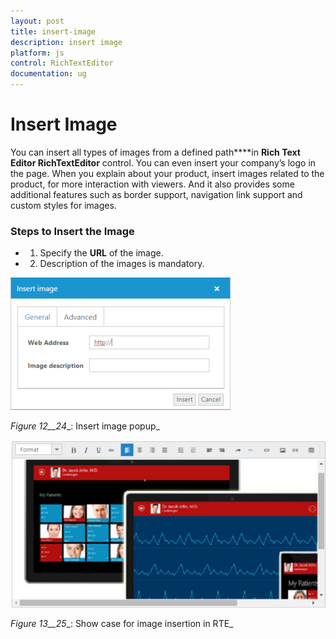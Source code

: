 ```yaml
---
layout: post
title: insert-image
description: insert image
platform: js
control: RichTextEditor
documentation: ug
---
```


# Insert Image

You can insert all types of images from a defined path****in **Rich Text Editor RichTextEditor** control. You can even insert your company’s logo in the page. When you explain about your product, insert images related to the product, for more interaction with viewers. And it also provides some additional features such as border support, navigation link support and custom styles for images.

### Steps to Insert the Image

* 1. Specify the **URL** of the image.

* 2. Description of the images is mandatory.

![C:\Users\ApoorvahR\Desktop\1.png](insert-image_images\insert-image_img1.png)

_Figure_ _12__24__: Insert image popup_

![](insert-image_images\insert-image_img2.png)

_Figure_ _13__25__: Show case for image insertion in RTE_

